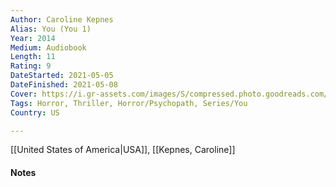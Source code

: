 ```yaml
---
Author: Caroline Kepnes
Alias: You (You 1)
Year: 2014
Medium: Audiobook
Length: 11
Rating: 9
DateStarted: 2021-05-05
DateFinished: 2021-05-08
Cover: https://i.gr-assets.com/images/S/compressed.photo.goodreads.com/books/1407719396l/20894087.jpg
Tags: Horror, Thriller, Horror/Psychopath, Series/You 
Country: US

---
```

[[United States of America|USA]], [[Kepnes, Caroline]]
#### Notes